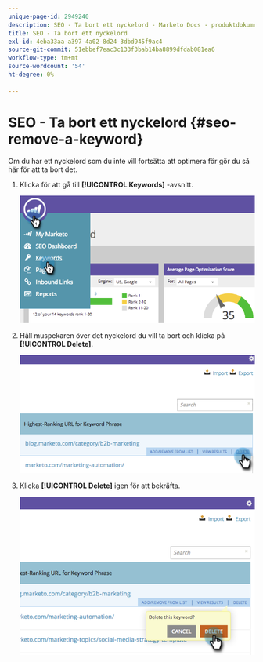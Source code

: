 ```yaml
---
unique-page-id: 2949240
description: SEO - Ta bort ett nyckelord - Marketo Docs - produktdokumentation
title: SEO - Ta bort ett nyckelord
exl-id: 4eba33aa-a397-4a02-8d24-3dbd945f9ac4
source-git-commit: 51ebbef7eac3c133f3bab14ba8899dfdab081ea6
workflow-type: tm+mt
source-wordcount: '54'
ht-degree: 0%

---
```


# SEO - Ta bort ett nyckelord {#seo-remove-a-keyword}

Om du har ett nyckelord som du inte vill fortsätta att optimera för gör du så här för att ta bort det.

1. Klicka för att gå till **[!UICONTROL Keywords]** -avsnitt.

   ![](assets/image2014-9-18-13-3a35-3a52.png)

1. Håll muspekaren över det nyckelord du vill ta bort och klicka på **[!UICONTROL Delete]**.

   ![](assets/image2014-9-18-13-3a36-3a6.png)

1. Klicka **[!UICONTROL Delete]** igen för att bekräfta.

   ![](assets/image2014-9-18-13-3a36-3a11.png)
